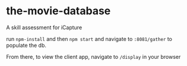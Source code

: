 # the-movie-database
A skill assessment for iCapture

run `npm-install` and then `npm start` and navigate to `:8081/gather` to populate the db. 

From there, to view the client app, navigate to `/display` in your browser

